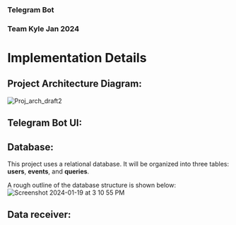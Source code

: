 ### Telegram Bot
### Team Kyle Jan 2024
# Implementation Details

## Project Architecture Diagram:
![Proj_arch_draft2](https://github.com/adam-gill/tg_trading_bot/assets/81604772/8b6f2fb3-c168-4659-b834-e8acb87e110b)


## Telegram Bot UI:

## Database:
This project uses a relational database. It will be organized into three tables: **users**, **events**, and **queries**.

A rough outline of the database structure is shown below:
![Screenshot 2024-01-19 at 3 10 55 PM](https://github.com/adam-gill/tg_trading_bot/assets/81604772/1e94b320-315a-4233-bd5f-c2363181a87e)



## Data receiver:
